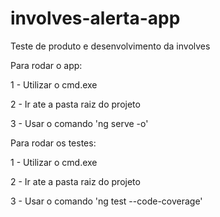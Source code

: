 # involves-alerta-app
Teste de produto e desenvolvimento da involves

Para rodar o app:

1 - Utilizar o cmd.exe

2 - Ir ate a pasta raiz do projeto

3 - Usar o comando 'ng serve -o'

Para rodar os testes:

1 - Utilizar o cmd.exe

2 - Ir ate a pasta raiz do projeto

3 - Usar o comando 'ng test --code-coverage'
